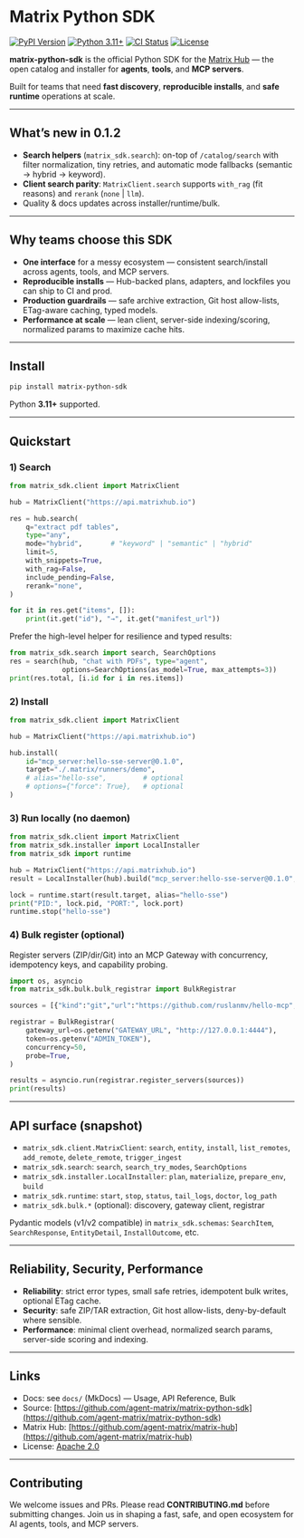 # Matrix Python SDK

[![PyPI Version](https://img.shields.io/pypi/v/matrix-python-sdk.svg)](https://pypi.org/project/matrix-python-sdk/)
[![Python 3.11+](https://img.shields.io/pypi/pyversions/matrix-python-sdk.svg)](https://pypi.org/project/matrix-python-sdk/)
[![CI Status](https://github.com/agent-matrix/matrix-python-sdk/actions/workflows/ci.yml/badge.svg?branch=master)](https://github.com/agent-matrix/matrix-python-sdk/actions/workflows/ci.yml)
[![License](https://img.shields.io/badge/license-Apache%202.0-blu)](https://github.com/agent-matrix/matrix-python-sdk/blob/master/LICENSE)

**matrix-python-sdk** is the official Python SDK for the [Matrix Hub](https://github.com/agent-matrix/matrix-hub) — the open catalog and installer for **agents**, **tools**, and **MCP servers**.

Built for teams that need **fast discovery**, **reproducible installs**, and **safe runtime** operations at scale.

---

## What’s new in 0.1.2

* **Search helpers** (`matrix_sdk.search`): on-top of `/catalog/search` with filter normalization, tiny retries, and automatic mode fallbacks (semantic → hybrid → keyword).
* **Client search parity**: `MatrixClient.search` supports `with_rag` (fit reasons) and `rerank` (`none` | `llm`).
* Quality & docs updates across installer/runtime/bulk.

---

## Why teams choose this SDK

* **One interface** for a messy ecosystem — consistent search/install across agents, tools, and MCP servers.
* **Reproducible installs** — Hub-backed plans, adapters, and lockfiles you can ship to CI and prod.
* **Production guardrails** — safe archive extraction, Git host allow-lists, ETag-aware caching, typed models.
* **Performance at scale** — lean client, server-side indexing/scoring, normalized params to maximize cache hits.

---

## Install

```bash
pip install matrix-python-sdk
```

Python **3.11+** supported.

---

## Quickstart

### 1) Search

```python
from matrix_sdk.client import MatrixClient

hub = MatrixClient("https://api.matrixhub.io")

res = hub.search(
    q="extract pdf tables",
    type="any",
    mode="hybrid",       # "keyword" | "semantic" | "hybrid"
    limit=5,
    with_snippets=True,
    with_rag=False,
    include_pending=False,
    rerank="none",
)

for it in res.get("items", []):
    print(it.get("id"), "→", it.get("manifest_url"))
```

Prefer the high-level helper for resilience and typed results:

```python
from matrix_sdk.search import search, SearchOptions
res = search(hub, "chat with PDFs", type="agent",
             options=SearchOptions(as_model=True, max_attempts=3))
print(res.total, [i.id for i in res.items])
```

### 2) Install

```python
from matrix_sdk.client import MatrixClient

hub = MatrixClient("https://api.matrixhub.io")

hub.install(
    id="mcp_server:hello-sse-server@0.1.0",
    target="./.matrix/runners/demo",
    # alias="hello-sse",         # optional
    # options={"force": True},   # optional
)
```

### 3) Run locally (no daemon)

```python
from matrix_sdk.client import MatrixClient
from matrix_sdk.installer import LocalInstaller
from matrix_sdk import runtime

hub = MatrixClient("https://api.matrixhub.io")
result = LocalInstaller(hub).build("mcp_server:hello-sse-server@0.1.0", alias="hello-sse")

lock = runtime.start(result.target, alias="hello-sse")
print("PID:", lock.pid, "PORT:", lock.port)
runtime.stop("hello-sse")
```

### 4) Bulk register (optional)

Register servers (ZIP/dir/Git) into an MCP Gateway with concurrency, idempotency keys, and capability probing.

```python
import os, asyncio
from matrix_sdk.bulk.bulk_registrar import BulkRegistrar

sources = [{"kind":"git","url":"https://github.com/ruslanmv/hello-mcp","ref":"main","probe":True}]

registrar = BulkRegistrar(
    gateway_url=os.getenv("GATEWAY_URL", "http://127.0.0.1:4444"),
    token=os.getenv("ADMIN_TOKEN"),
    concurrency=50,
    probe=True,
)

results = asyncio.run(registrar.register_servers(sources))
print(results)
```

---

## API surface (snapshot)

* `matrix_sdk.client.MatrixClient`: `search`, `entity`, `install`, `list_remotes`, `add_remote`, `delete_remote`, `trigger_ingest`
* `matrix_sdk.search`: `search`, `search_try_modes`, `SearchOptions`
* `matrix_sdk.installer.LocalInstaller`: `plan`, `materialize`, `prepare_env`, `build`
* `matrix_sdk.runtime`: `start`, `stop`, `status`, `tail_logs`, `doctor`, `log_path`
* `matrix_sdk.bulk.*` (optional): discovery, gateway client, registrar

Pydantic models (v1/v2 compatible) in `matrix_sdk.schemas`: `SearchItem`, `SearchResponse`, `EntityDetail`, `InstallOutcome`, etc.

---

## Reliability, Security, Performance

* **Reliability**: strict error types, small safe retries, idempotent bulk writes, optional ETag cache.
* **Security**: safe ZIP/TAR extraction, Git host allow-lists, deny-by-default where sensible.
* **Performance**: minimal client overhead, normalized search params, server-side scoring and indexing.

---

## Links

* Docs: see `docs/` (MkDocs) — Usage, API Reference, Bulk
* Source: [https://github.com/agent-matrix/matrix-python-sdk](https://github.com/agent-matrix/matrix-python-sdk)
* Matrix Hub: [https://github.com/agent-matrix/matrix-hub](https://github.com/agent-matrix/matrix-hub)
* License: [Apache 2.0](https://github.com/agent-matrix/matrix-python-sdk/blob/master/LICENSE)

---

## Contributing

We welcome issues and PRs. Please read **CONTRIBUTING.md** before submitting changes.
Join us in shaping a fast, safe, and open ecosystem for AI agents, tools, and MCP servers.
